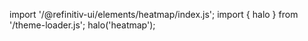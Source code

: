<!--
type: template
name: heatmap
-->

import '/@refinitiv-ui/elements/heatmap/index.js';
import { halo } from '/theme-loader.js';
halo('heatmap');
